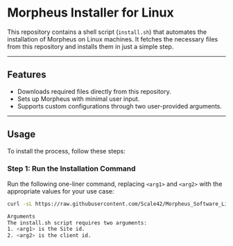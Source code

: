 # **Morpheus Installer for Linux**

This repository contains a shell script (`install.sh`) that automates the installation of Morpheus on Linux machines. It fetches the necessary files from this repository and installs them in just a simple step.

---

## **Features**
- Downloads required files directly from this repository.
- Sets up Morpheus with minimal user input.
- Supports custom configurations through two user-provided arguments.

---

## **Usage**

To install the process, follow these steps:

### **Step 1: Run the Installation Command**

Run the following one-liner command, replacing `<arg1>` and `<arg2>` with the appropriate values for your use case:

```bash
curl -sL https://raw.githubusercontent.com/Scale42/Morpheus_Software_Linux/refs/heads/main/install.sh | bash -s <arg1> <arg2>

Arguments
The install.sh script requires two arguments:
1. <arg1> is the Site id.
2. <arg2> is the client id.
